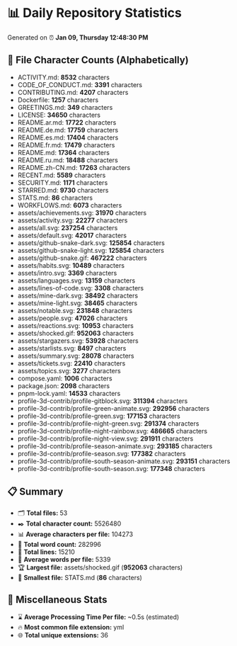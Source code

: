 # 📊 Daily Repository Statistics
Generated on ⏰ **Jan 09, Thursday 12:48:30 PM**

## 📂 File Character Counts (Alphabetically)
- ACTIVITY.md: **8532** characters
- CODE_OF_CONDUCT.md: **3391** characters
- CONTRIBUTING.md: **4207** characters
- Dockerfile: **1257** characters
- GREETINGS.md: **349** characters
- LICENSE: **34650** characters
- README.ar.md: **17722** characters
- README.de.md: **17759** characters
- README.es.md: **17404** characters
- README.fr.md: **17479** characters
- README.md: **17364** characters
- README.ru.md: **18488** characters
- README.zh-CN.md: **17263** characters
- RECENT.md: **5589** characters
- SECURITY.md: **1171** characters
- STARRED.md: **9730** characters
- STATS.md: **86** characters
- WORKFLOWS.md: **6073** characters
- assets/achievements.svg: **31970** characters
- assets/activity.svg: **22277** characters
- assets/all.svg: **237254** characters
- assets/default.svg: **42017** characters
- assets/github-snake-dark.svg: **125854** characters
- assets/github-snake-light.svg: **125854** characters
- assets/github-snake.gif: **467222** characters
- assets/habits.svg: **10489** characters
- assets/intro.svg: **3369** characters
- assets/languages.svg: **13159** characters
- assets/lines-of-code.svg: **3308** characters
- assets/mine-dark.svg: **38492** characters
- assets/mine-light.svg: **38465** characters
- assets/notable.svg: **231848** characters
- assets/people.svg: **47026** characters
- assets/reactions.svg: **10953** characters
- assets/shocked.gif: **952063** characters
- assets/stargazers.svg: **53928** characters
- assets/starlists.svg: **8497** characters
- assets/summary.svg: **28078** characters
- assets/tickets.svg: **22410** characters
- assets/topics.svg: **3277** characters
- compose.yaml: **1006** characters
- package.json: **2098** characters
- pnpm-lock.yaml: **14533** characters
- profile-3d-contrib/profile-gitblock.svg: **311394** characters
- profile-3d-contrib/profile-green-animate.svg: **292956** characters
- profile-3d-contrib/profile-green.svg: **177153** characters
- profile-3d-contrib/profile-night-green.svg: **291374** characters
- profile-3d-contrib/profile-night-rainbow.svg: **486665** characters
- profile-3d-contrib/profile-night-view.svg: **291911** characters
- profile-3d-contrib/profile-season-animate.svg: **293185** characters
- profile-3d-contrib/profile-season.svg: **177382** characters
- profile-3d-contrib/profile-south-season-animate.svg: **293151** characters
- profile-3d-contrib/profile-south-season.svg: **177348** characters

## 📋 Summary
- 🗂️ **Total files:** 53
- ✒️ **Total character count:** 5526480
- 📊 **Average characters per file:** 104273
- 📝 **Total word count:** 282996
- 🧾 **Total lines:** 15210
- 📐 **Average words per file:** 5339
- 🏆 **Largest file:** assets/shocked.gif (**952063** characters)
- 🥉 **Smallest file:** STATS.md (**86** characters)

## 🌟 Miscellaneous Stats
- ⌛ **Average Processing Time Per file:** ~0.5s (estimated)
- 🔥 **Most common file extension:** yml
- 🌐 **Total unique extensions:** 36
